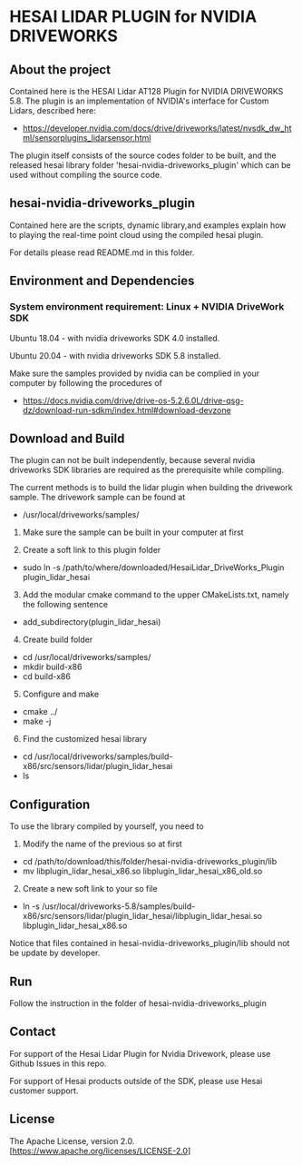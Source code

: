 # HESAI LIDAR PLUGIN for NVIDIA DRIVEWORKS

## About the project

Contained here is the HESAI Lidar AT128 Plugin for NVIDIA DRIVEWORKS 5.8. The plugin is 
an implementation of NVIDIA's interface for Custom Lidars, described here: 
- https://developer.nvidia.com/docs/drive/driveworks/latest/nvsdk_dw_html/sensorplugins_lidarsensor.html

The plugin itself consists of the source codes folder to be built, and the released hesai library folder 'hesai-nvidia-driveworks_plugin' which can be used without compiling the source code.

## hesai-nvidia-driveworks_plugin

Contained here are the scripts, dynamic library,and examples explain how to playing the real-time point cloud using the compiled hesai plugin.

For details please read README.md in this folder.

## Environment and Dependencies

### System environment requirement: Linux + NVIDIA DriveWork SDK

Ubuntu 18.04 - with nvidia driveworks SDK 4.0 installed.

Ubuntu 20.04 - with nvidia driveworks SDK 5.8 installed.

Make sure the samples provided by nvidia can be complied in your computer by following the procedures of
- https://docs.nvidia.com/drive/drive-os-5.2.6.0L/drive-qsg-dz/download-run-sdkm/index.html#download-devzone

## Download and Build

The plugin can not be built independently, because several nvidia driveworks SDK libraries are required as the prerequisite while compiling.

The current methods is to build the lidar plugin when building the drivework sample. The drivework sample can be found at 
- /usr/local/driveworks/samples/ 

1. Make sure the sample can be built in your computer at first

2. Create a soft link to this plugin folder

- sudo ln -s /path/to/where/downloaded/HesaiLidar_DriveWorks_Plugin plugin_lidar_hesai

3. Add the modular cmake command to the upper CMakeLists.txt, namely the following sentence

- add_subdirectory(plugin_lidar_hesai)

4. Create build folder

- cd /usr/local/driveworks/samples/
- mkdir build-x86
- cd build-x86

5. Configure and make

- cmake ../
- make -j

6. Find the customized hesai library

- cd /usr/local/driveworks/samples/build-x86/src/sensors/lidar/plugin_lidar_hesai
- ls

## Configuration

To use the library compiled by yourself, you need to 

1. Modify the name of the previous so at first

- cd /path/to/download/this/folder/hesai-nvidia-driveworks_plugin/lib
- mv libplugin_lidar_hesai_x86.so libplugin_lidar_hesai_x86_old.so

2. Create a new soft link to your so file

- ln -s /usr/local/driveworks-5.8/samples/build-x86/src/sensors/lidar/plugin_lidar_hesai/libplugin_lidar_hesai.so libplugin_lidar_hesai_x86.so

Notice that files contained in hesai-nvidia-driveworks_plugin/lib should not be update by developer.

## Run

Follow the instruction in the folder of hesai-nvidia-driveworks_plugin

## Contact

For support of the Hesai Lidar Plugin for Nvidia Drivework, please use Github Issues in this repo.

For support of Hesai products outside of the SDK, please use Hesai customer support.

## License

The Apache License, version 2.0. [https://www.apache.org/licenses/LICENSE-2.0]